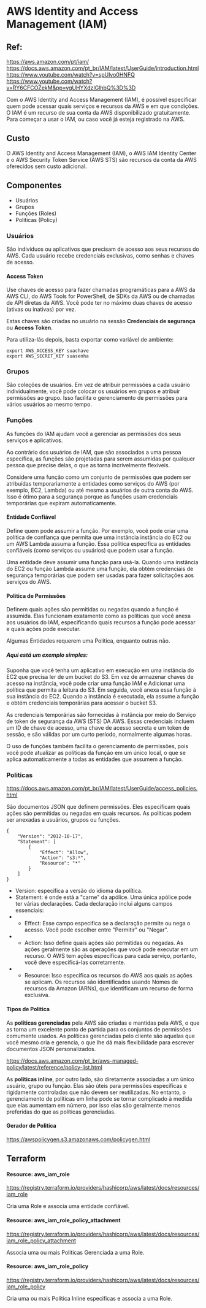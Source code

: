 # AWS Identity and Access Management (IAM)

## Ref:
<https://aws.amazon.com/pt/iam/>\
<https://docs.aws.amazon.com/pt_br/IAM/latest/UserGuide/introduction.html>
<https://www.youtube.com/watch?v=spUlvo0HNFQ>\
<https://www.youtube.com/watch?v=RY6CFCOZekM&pp=ygUHYXdzIGlhbQ%3D%3D>


Com o AWS Identity and Access Management (IAM), é possível especificar quem pode acessar quais serviços e recursos da AWS e em que condições. O IAM é um recurso de sua conta da AWS disponibilizado gratuitamente. Para começar a usar o IAM, ou caso você já esteja registrado na AWS.

## Custo

O AWS Identity and Access Management (IAM), o AWS IAM Identity Center e o AWS Security Token Service (AWS STS) são recursos da conta da AWS oferecidos sem custo adicional. 

## Componentes

- Usuários
- Grupos
- Funções (Roles)
- Politicas (Policy)

### Usuários

São indivíduos ou aplicativos que precisam de acesso aos seus recursos do AWS. Cada usuário recebe credenciais exclusivas, como senhas e chaves de acesso.

#### Access Token

Use chaves de acesso para fazer chamadas programáticas para a AWS da AWS CLI, do AWS Tools for PowerShell, de SDKs da AWS ou de chamadas de API diretas da AWS. Você pode ter no máximo duas chaves de acesso (ativas ou inativas) por vez.

Estas chaves são criadas no usuário na sessão **Credenciais de segurança** ou **Access Token**.

Para utiliza-lás depois, basta exportar como variável de ambiente:

```
export AWS_ACCESS_KEY suachave
export AWS_SECRET_KEY suasenha
```

### Grupos

São coleções de usuários. Em vez de atribuir permissões a cada usuário individualmente, você pode colocar os usuários em grupos e atribuir permissões ao grupo. Isso facilita o gerenciamento de permissões para vários usuários ao mesmo tempo.

### Funções

As funções do IAM ajudam você a gerenciar as permissões dos seus serviços e aplicativos. 

Ao contrário dos usuários de IAM, que são associados a uma pessoa específica, as funções são projetadas para serem assumidas por qualquer pessoa que precise delas, o que as torna incrivelmente flexíveis.

Considere uma função como um conjunto de permissões que podem ser atribuídas temporariamente a entidades como serviços do AWS (por exemplo, EC2, Lambda) ou até mesmo a usuários de outra conta do AWS. Isso é ótimo para a segurança porque as funções usam credenciais temporárias que expiram automaticamente.

#### Entidade Confiável

Define quem pode assumir a função. Por exemplo, você pode criar uma política de confiança que permita que uma instância instância do EC2 ou um AWS Lambda assuma a função. Essa política especifica as entidades confiáveis (como serviços ou usuários) que podem usar a função.

Uma entidade deve assumir uma função para usá-la. Quando uma instância do EC2 ou função Lambda assume uma função, ela obtém credenciais de segurança temporárias que podem ser usadas para fazer solicitações aos serviços do AWS.


#### Politica de Permissões

Definem quais ações são permitidas ou negadas quando a função é assumida. Elas funcionam exatamente como as políticas que você anexa aos usuários do IAM, especificando quais recursos a função pode acessar e quais ações pode executar.

Algumas Entidades requerem uma Politica, enquanto outras não.

##### Aqui está um exemplo simples: 
Suponha que você tenha um aplicativo em execução em uma instância do EC2 que precisa ler de um bucket do S3. Em vez de armazenar chaves de acesso na instância, você pode criar uma função IAM e Adicionar uma política que permita a leitura do S3. Em seguida, você anexa essa função à sua instância do EC2. Quando a instância é executada, ela assume a função e obtém credenciais temporárias para acessar o bucket S3.

As credenciais temporárias são fornecidas à instância por meio do Serviço de token de segurança da AWS (STS) DA AWS. Essas credenciais incluem um ID de chave de acesso, uma chave de acesso secreta e um token de sessão, e são válidas por um curto período, normalmente algumas horas.

O uso de funções também facilita o gerenciamento de permissões, pois você pode atualizar as políticas da função em um único local, o que se aplica automaticamente a todas as entidades que assumem a função.


### Politicas

<https://docs.aws.amazon.com/pt_br/IAM/latest/UserGuide/access_policies.html>

São documentos JSON que definem permissões. Eles especificam quais ações são permitidas ou negadas em quais recursos. As políticas podem ser anexadas a usuários, grupos ou funções.

```
​​{
    "Version": "2012-10-17",
    "Statement": [
        {
            "Effect": "Allow",
            "Action": "s3:*",
            "Resource": "*"
        }
    ]
}
```

- Version: especifica a versão do idioma da política.
- Statement: é onde está a "carne" da apólice. Uma única apólice pode ter várias declarações. Cada declaração inclui alguns campos essenciais:
- - Effect: Esse campo especifica se a declaração permite ou nega o acesso. Você pode escolher entre "Permitir" ou "Negar".
- - Action: Isso define quais ações são permitidas ou negadas. As ações geralmente são as operações que você pode executar em um recurso. O AWS tem ações específicas para cada serviço, portanto, você deve especificá-las corretamente.
- - Resource: Isso especifica os recursos do AWS aos quais as ações se aplicam. Os recursos são identificados usando Nomes de recursos da Amazon (ARNs), que identificam um recurso de forma exclusiva.
 

 #### Tipos de Politica

As **políticas gerenciadas** pela AWS são criadas e mantidas pela AWS, o que as torna um excelente ponto de partida para os conjuntos de permissões comumente usados. As políticas gerenciadas pelo cliente são aquelas que você mesmo cria e gerencia, o que lhe dá mais flexibilidade para escrever documentos JSON personalizados.

<https://docs.aws.amazon.com/pt_br/aws-managed-policy/latest/reference/policy-list.html>

As **políticas inline**, por outro lado, são diretamente associadas a um único usuário, grupo ou função. Elas são úteis para permissões específicas e rigidamente controladas que não devem ser reutilizadas. No entanto, o gerenciamento de políticas em linha pode se tornar complicado à medida que elas aumentam em número, por isso elas são geralmente menos preferidas do que as políticas gerenciadas.


#### Gerador de Politica

<https://awspolicygen.s3.amazonaws.com/policygen.html>



## Terraform

#### Resource: aws_iam_role
<https://registry.terraform.io/providers/hashicorp/aws/latest/docs/resources/iam_role>

Cria uma Role e associa uma entidade confiável.

#### Resource: aws_iam_role_policy_attachment
<https://registry.terraform.io/providers/hashicorp/aws/latest/docs/resources/iam_role_policy_attachment>

Associa uma ou mais Politicas Gerenciada a uma Role.

#### Resource: aws_iam_role_policy
<https://registry.terraform.io/providers/hashicorp/aws/latest/docs/resources/iam_role_policy>

Cria uma ou mais Politica Inline especificas e associa a uma Role.

